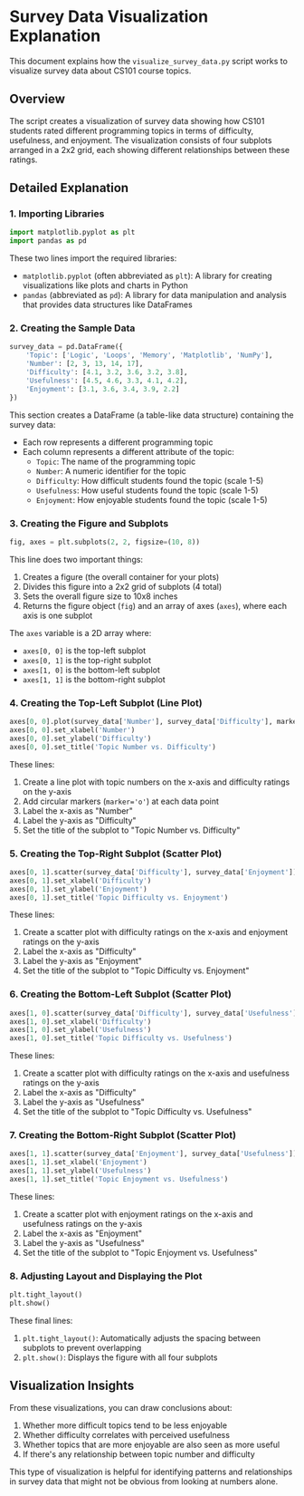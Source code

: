 # Survey Data Visualization Explanation

This document explains how the `visualize_survey_data.py` script works to visualize survey data about CS101 course topics.

## Overview

The script creates a visualization of survey data showing how CS101 students rated different programming topics in terms of difficulty, usefulness, and enjoyment. The visualization consists of four subplots arranged in a 2x2 grid, each showing different relationships between these ratings.

## Detailed Explanation

### 1. Importing Libraries

```python
import matplotlib.pyplot as plt
import pandas as pd
```

These two lines import the required libraries:
- `matplotlib.pyplot` (often abbreviated as `plt`): A library for creating visualizations like plots and charts in Python
- `pandas` (abbreviated as `pd`): A library for data manipulation and analysis that provides data structures like DataFrames

### 2. Creating the Sample Data

```python
survey_data = pd.DataFrame({
    'Topic': ['Logic', 'Loops', 'Memory', 'Matplotlib', 'NumPy'],
    'Number': [2, 3, 13, 14, 17],
    'Difficulty': [4.1, 3.2, 3.6, 3.2, 3.8],
    'Usefulness': [4.5, 4.6, 3.3, 4.1, 4.2],
    'Enjoyment': [3.1, 3.6, 3.4, 3.9, 2.2]
})
```

This section creates a DataFrame (a table-like data structure) containing the survey data:
- Each row represents a different programming topic
- Each column represents a different attribute of the topic:
  - `Topic`: The name of the programming topic
  - `Number`: A numeric identifier for the topic
  - `Difficulty`: How difficult students found the topic (scale 1-5)
  - `Usefulness`: How useful students found the topic (scale 1-5)
  - `Enjoyment`: How enjoyable students found the topic (scale 1-5)

### 3. Creating the Figure and Subplots

```python
fig, axes = plt.subplots(2, 2, figsize=(10, 8))
```

This line does two important things:
1. Creates a figure (the overall container for your plots)
2. Divides this figure into a 2x2 grid of subplots (4 total)
3. Sets the overall figure size to 10x8 inches
4. Returns the figure object (`fig`) and an array of axes (`axes`), where each axis is one subplot

The `axes` variable is a 2D array where:
- `axes[0, 0]` is the top-left subplot
- `axes[0, 1]` is the top-right subplot
- `axes[1, 0]` is the bottom-left subplot
- `axes[1, 1]` is the bottom-right subplot

### 4. Creating the Top-Left Subplot (Line Plot)

```python
axes[0, 0].plot(survey_data['Number'], survey_data['Difficulty'], marker='o')
axes[0, 0].set_xlabel('Number')
axes[0, 0].set_ylabel('Difficulty')
axes[0, 0].set_title('Topic Number vs. Difficulty')
```

These lines:
1. Create a line plot with topic numbers on the x-axis and difficulty ratings on the y-axis
2. Add circular markers (`marker='o'`) at each data point
3. Label the x-axis as "Number"
4. Label the y-axis as "Difficulty"
5. Set the title of the subplot to "Topic Number vs. Difficulty"

### 5. Creating the Top-Right Subplot (Scatter Plot)

```python
axes[0, 1].scatter(survey_data['Difficulty'], survey_data['Enjoyment'])
axes[0, 1].set_xlabel('Difficulty')
axes[0, 1].set_ylabel('Enjoyment')
axes[0, 1].set_title('Topic Difficulty vs. Enjoyment')
```

These lines:
1. Create a scatter plot with difficulty ratings on the x-axis and enjoyment ratings on the y-axis
2. Label the x-axis as "Difficulty"
3. Label the y-axis as "Enjoyment"
4. Set the title of the subplot to "Topic Difficulty vs. Enjoyment"

### 6. Creating the Bottom-Left Subplot (Scatter Plot)

```python
axes[1, 0].scatter(survey_data['Difficulty'], survey_data['Usefulness'])
axes[1, 0].set_xlabel('Difficulty')
axes[1, 0].set_ylabel('Usefulness')
axes[1, 0].set_title('Topic Difficulty vs. Usefulness')
```

These lines:
1. Create a scatter plot with difficulty ratings on the x-axis and usefulness ratings on the y-axis
2. Label the x-axis as "Difficulty"
3. Label the y-axis as "Usefulness"
4. Set the title of the subplot to "Topic Difficulty vs. Usefulness"

### 7. Creating the Bottom-Right Subplot (Scatter Plot)

```python
axes[1, 1].scatter(survey_data['Enjoyment'], survey_data['Usefulness'])
axes[1, 1].set_xlabel('Enjoyment')
axes[1, 1].set_ylabel('Usefulness')
axes[1, 1].set_title('Topic Enjoyment vs. Usefulness')
```

These lines:
1. Create a scatter plot with enjoyment ratings on the x-axis and usefulness ratings on the y-axis
2. Label the x-axis as "Enjoyment"
3. Label the y-axis as "Usefulness"
4. Set the title of the subplot to "Topic Enjoyment vs. Usefulness"

### 8. Adjusting Layout and Displaying the Plot

```python
plt.tight_layout()
plt.show()
```

These final lines:
1. `plt.tight_layout()`: Automatically adjusts the spacing between subplots to prevent overlapping
2. `plt.show()`: Displays the figure with all four subplots

## Visualization Insights

From these visualizations, you can draw conclusions about:
1. Whether more difficult topics tend to be less enjoyable
2. Whether difficulty correlates with perceived usefulness
3. Whether topics that are more enjoyable are also seen as more useful
4. If there's any relationship between topic number and difficulty

This type of visualization is helpful for identifying patterns and relationships in survey data that might not be obvious from looking at numbers alone.
